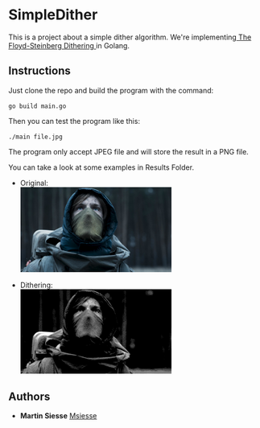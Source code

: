 # SimpleDither

This is a project about a simple dither algorithm. We're implementing<a href="https://en.wikipedia.org/wiki/Floyd%E2%80%93Steinberg_dithering"> The Floyd-Steinberg Dithering </a> in Golang.

## Instructions

Just clone the repo and build the program with the command:
```
go build main.go
```

Then you can test the program like this:
```
./main file.jpg
```

The program only accept JPEG file and will store the result in a PNG file.

You can take a look at some examples in Results Folder.

- Original:<br/>
<img src="ciel.jpg" width="300px" ><br/>

- Dithering:<br/>
<img src="Results/ciel.png" width="300px" ><br/>

## Authors
* **Martin Siesse** [Msiesse](https://github.com/msiesse)
